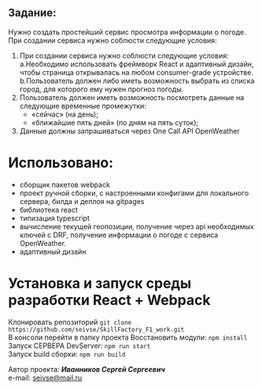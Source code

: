 ## Задание:
Нужно создать простейший сервис просмотра информации о погоде.
При создании сервиса нужно соблюсти следующие условия:

1. При создании сервиса нужно соблюсти следующие условия:
   a.Необходимо использовать фреймворк React и адаптивный дизайн, чтобы страница открывалась на любом consumer-grade устройстве.
   b.Пользователь должен либо иметь возможность выбрать из списка город, для которого ему нужен прогноз погоды.
2. Пользователь должен иметь возможность посмотреть данные на следующие временные промежутки: 
   - «сейчас» (на день);
   - «ближайшие пять дней» (по дням на пять суток);
3. Данные должны запрашиваться через One Call API OpenWeather


# Использовано:
- сборщик пакетов webpack
- проект ручной сборки, с настроенными конфигами для локального сервера, билда и деплоя на gitpages
- библиотека react
- типизация typescript
- вычисление текущей геопозиции, получение через api необходимых ключей
с DRF, получение информации о погоде с сервиса OpenWeather.
- адаптивный дизайн


# Установка и запуск среды разработки React + Webpack
Клонировать репозиторий `git clone https://github.com/seivse/SkillFactory_F1_work.git`  
В консоли перейти в папку проекта
Восстановить модули: `npm install`   
Запуск СЕРВЕРА DevServer: `npm run start`  
Запуск build сборки: `npm run build`  



Автор проекта: ***Иванников Сергей Сергеевич***  
e-mail: seivse@mail.ru
 
